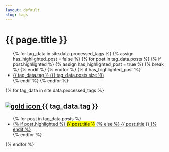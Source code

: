 ```yaml
---
layout: default
slug: tags
---
```

<h1>{{ page.title }}</h1>
<ul class="tag-list" aria-label="List of all tags">
    {% for tag_data in site.data.processed_tags %}
    {% assign has_highlighted_post = false %}
    {% for post in tag_data.posts %}
    {% if post.highlighted %}
    {% assign has_highlighted_post = true %}
    {% break %}
    {% endif %}
    {% endfor %}
    {% if has_highlighted_post %}
    <li>
        <a href="#{{ tag_data.tag | slugify }}" aria-label="Tag {{ tag_data.tag }} with {{ tag_data.posts.size }} posts">
            {{ tag_data.tag }} ({{ tag_data.posts.size }})
        </a>
    </li>
    {% endif %}
    {% endfor %}
</ul>
    {% for tag_data in site.data.processed_tags %}
    <div class="search-link" id="{{ tag_data.tag | slugify }}" aria-labelledby="{{ tag_data.tag | slugify }}-heading">
        <h2 id="{{ tag_data.tag | slugify }}-heading">
            <a href="#" class="back-to-top" aria-label="Back to top">
                <img src="{{ '/assets/gold.ico' | relative_url }}" alt="gold icon">
            </a>
            {{ tag_data.tag }}
        </h2>
        <ul>
            {% for post in tag_data.posts %}
            <li>
                <a href="{{ post.url }}">
                    {% if post.highlighted %}
                    <mark>{{ post.title }}</mark>
                    {% else %}
                    {{ post.title }}
                    {% endif %}
                </a>
            </li>
            {% endfor %}
        </ul>
    </div>
    {% endfor %}
